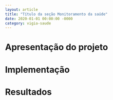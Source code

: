 ```yaml
---
layout: article
title: "Título da seção Monitoramento da saúde"
date: 2020-01-01 00:00:00 -0000
category: vigia-saude
---
```


# Apresentação do projeto

# Implementação

# Resultados
